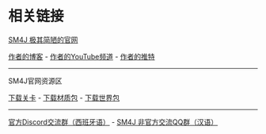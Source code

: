 # 相关链接

[SM4J 极其简陋的官网](https://carlosxdjavgames.altervista.org/archivos/134)

[作者的博客](https://carlosxdjavgames.altervista.org/) - [作者的YouTube频道](https://www.youtube.com/c/carlosXDjavGames/) - [作者的推特](https://twitter.com/carlosXDjav)

------

SM4J官网资源区

[下载关卡](https://carlosxdjavgames.altervista.org/wp-content/niveles.php) - [下载材质包](https://carlosxdjavgames.altervista.org/wp-content/texturas_extra/texturas.php) - [下载世界包](https://carlosxdjavgames.altervista.org/wp-content/mundos_extra/)

------

[官方Discord交流群（西班牙语）](https://discord.gg/jRyEJuc) - [SM4J 非官方交流QQ群（汉语）](https://jq.qq.com/?_wv=1027&k=Go26XtOJ)